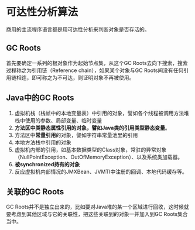 # 可达性分析算法
商用的主流程序语言都是用可达性分析来判断对象是否存活的。

## GC Roots
首先要确定一系列的根对象作为起始节点集，从这个GC Roots去向下搜索，搜索过程称之为引用链（Reference chain），如果某个对象与GC Roots间没有任何引用链相连，即可称之为不可达，则证明对象不再被使用。

## Java中的GC Roots
1. 虚拟机栈（栈帧中的本地变量表）中引用的对象，譬如各个线程被调用方法堆栈中使用的参数、局部变量、临时变量
2. **方法区中类静态属性引用的对象，譬如Java类的引用类型静态变量**。
3. 方法区中**常量引用**的对象，譬如字符串常量池里的引用
4. 本地方法栈中引用的对象
5. 虚拟机内部的引用，如基本数据类型的Class对象，常驻的异常对象（NullPointException、OutOfMemoryException）、以及系统类加载器。
6. **被synchronized持有的对象**
7. 反应虚拟机内部情况的JMXBean、JVMTI中注册的回调、本地代码缓存等。

## 关联的GC Roots
GC Roots并不是独立出来的，比如要对Java堆的某一个区域进行回收，这时候就要考虑到其他区域与它的关联性，把这些关联到的对象一并加入到GC Roots集合当中。
